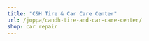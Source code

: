 ```yaml
---
title: "C&H Tire & Car Care Center"
url: /joppa/candh-tire-and-car-care-center/
shop: car repair
---
```

